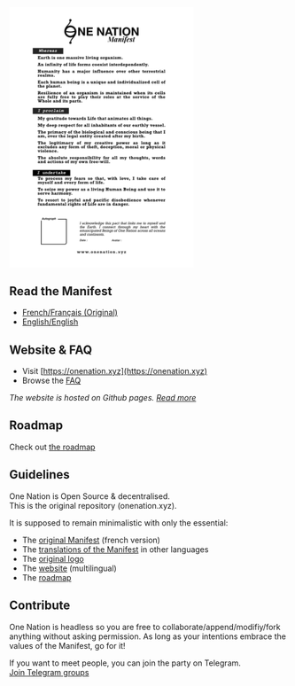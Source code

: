 <img src="https://raw.githubusercontent.com/onenationxyz/onenation/dev/website/src/assets/art/manifest_A4/en/en_manifest_onenation.jpg" alt="Heart of One Nation" width="66%" align="center">

## Read the Manifest

- [French/Français (Original)](./manifest/fr_manifeste.md)
- [English/English](./manifest/en_manifest.md)

## Website & FAQ

- Visit [https://onenation.xyz](https://onenation.xyz)
- Browse the [FAQ](https://onenation.xyz/en/#faq)

_The website is hosted on Github pages. [Read more](./website/README.md)_

## Roadmap

Check out [the roadmap](ROADMAP.md)

## Guidelines

One Nation is Open Source & decentralised.  
This is the original repository (onenation.xyz).  

It is supposed to remain minimalistic with only the essential: 
- The [original Manifest](./manifest/fr_manifeste.md) (french version)
- The [translations of the Manifest](./manifest/) in other languages
- The [original logo](./logo/)
- The [website](https://onenation.xyz) (multilingual)
- The [roadmap](ROADMAP.md)

## Contribute

One Nation is headless so you are free to collaborate/append/modifiy/fork anything without asking permission. As long as your intentions embrace the values of the Manifest, go for it! 

If you want to meet people, you can join the party on Telegram.  
[Join Telegram groups](https://onenation.xyz/en/#faq-contribute)